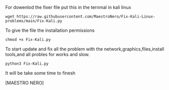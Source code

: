 For dowenlod the fixer file put this in the ternmal in kali linux
```
wget https://raw.githubusercontent.com/MaestroNero/Fix-Kali-Linux-problems/main/Fix-Kali.py

```
To give the file the installation permissions 
```
chmod +x Fix-Kali.py

```
To start update and fix all the problem with the network,graphics,files,install tools,and all probles for works and slow.
```
python3 Fix-Kali.py
```
It will be take some time to finesh

[MAESTRO NERO]
